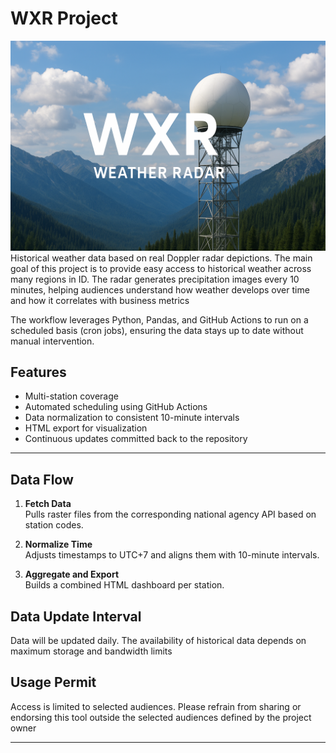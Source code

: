 # WXR Project
![alt text](https://github.com/ghojez/wxrproject/blob/main/WXR.png?raw=true)
Historical weather data based on real Doppler radar depictions. The main goal of this project is to provide easy access to historical weather across many regions in ID. The radar generates precipitation images every 10 minutes, helping audiences understand how weather develops over time and how it correlates with business metrics

The workflow leverages Python, Pandas, and GitHub Actions to run on a scheduled basis (cron jobs), ensuring the data stays up to date without manual intervention.

## Features

- Multi-station coverage
- Automated scheduling using GitHub Actions
- Data normalization to consistent 10-minute intervals
- HTML export for visualization
- Continuous updates committed back to the repository

---

## Data Flow

1. **Fetch Data**  
   Pulls raster files from the corresponding national agency API based on station codes.

2. **Normalize Time**  
   Adjusts timestamps to UTC+7 and aligns them with 10-minute intervals.

3. **Aggregate and Export**  
   Builds a combined HTML dashboard per station.

## Data Update Interval
Data will be updated daily. The availability of historical data depends on maximum storage and bandwidth limits

## Usage Permit
Access is limited to selected audiences. Please refrain from sharing or endorsing this tool outside the selected audiences defined by the project owner


---

